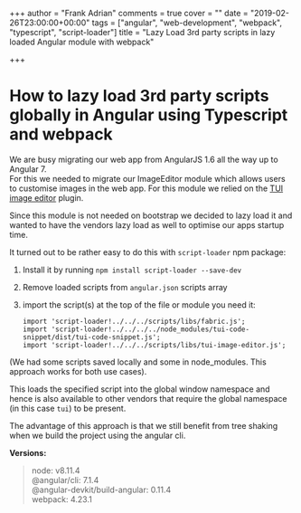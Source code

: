 +++
author = "Frank Adrian"
comments = true
cover = ""
date = "2019-02-26T23:00:00+00:00"
tags = ["angular", "web-development", "webpack", "typescript", "script-loader"]
title = "Lazy Load 3rd party scripts in lazy loaded Angular module with webpack"

+++
# How to lazy load 3rd party scripts globally in Angular using Typescript and webpack

We are busy migrating our web app from AngularJS 1.6 all the way up to Angular 7.  
For this we needed to migrate our ImageEditor module which allows users to customise images in the web app. For this module we relied on the [TUI image editor](https://github.com/nhnent/tui.image-editor) plugin.

Since this module is not needed on bootstrap we decided to lazy load it and wanted to have the vendors lazy load as well to optimise our apps startup time.

It turned out to be rather easy to do this with `script-loader` npm package:

1. Install it by running `npm install script-loader --save-dev`
2. Remove loaded scripts from `angular.json` scripts array
3. import the script(s) at the top of the file or module you need it:

       import 'script-loader!../../../scripts/libs/fabric.js';
       import 'script-loader!../../../../node_modules/tui-code-snippet/dist/tui-code-snippet.js';
       import 'script-loader!../../../scripts/libs/tui-image-editor.js';

(We had some scripts saved locally and some in node_modules. This approach works for both use cases).

This loads the specified script into the global window namespace and hence is also available to other vendors that require the global namespace (in this case `tui`) to be present.

The advantage of this approach is that we still benefit from tree shaking when we build the project using the angular cli.

**Versions:**

> node: v8.11.4  
> @angular/cli: 7.1.4  
> @angular-devkit/build-angular: 0.11.4  
> webpack: 4.23.1